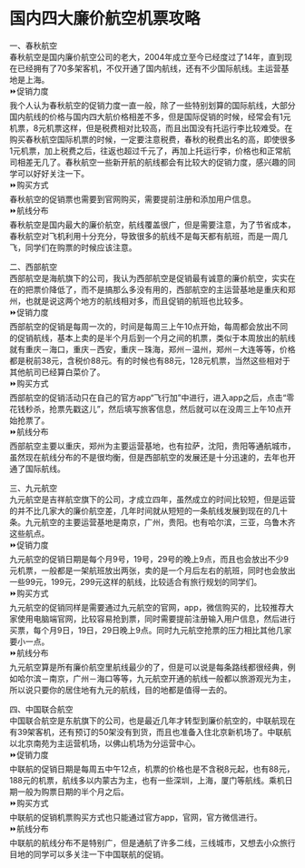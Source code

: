 # 国内四大廉价航空机票攻略

一、春秋航空  
春秋航空是国内廉价航空公司的老大，2004年成立至今已经度过了14年，直到现在已经拥有了70多架客机，不仅开通了国内航线，还有不少国际航线。主运营基地是上海。  
⏩促销力度  
我个人认为春秋航空的促销力度一直一般，除了一些特别划算的国际航线，大部分国内航线的价格与国内四大航价格相差不多，但是国际促销的时候，经常会有1元机票，8元机票这样，但是税费相对比较高，而且出国没有托运行李比较难受。在购买春秋航空国际机票的时候，一定要注意税费，春秋的税费出名的高，即使很多1元机票，加上税费之后，往返也超过千元了，再加上托运行李，价格也和正常航司相差无几了。春秋航空一些新开航的航线都会有比较大的促销力度，感兴趣的同学可以好好关注一下。  
⏩购买方式  
春秋航空的促销票也需要到官网购买，需要提前注册和添加用户信息。  
⏩航线分布  
春秋航空是国内最大的廉价航空，航线覆盖很广，但是需要注意，为了节省成本，春秋航空对飞机利用十分充分，导致很多的航线不是每天都有航班，而是一周几飞，同学们在购票的时候应该注意。  

二、西部航空   
西部航空是海航旗下的公司，我认为西部航空是促销最有诚意的廉价航空，实实在在的把票价降低了，而不是搞那么多没有用的，西部航空的主运营基地是重庆和郑州，也就是说这两个地方的航线相对多，而且促销的航班也比较多。  
⏩促销力度  
西部航空的促销是每周一次的，时间是每周三上午10点开始，每周都会放出不同的促销航线，基本上卖的是半个月后到一个月之间的机票，类似于本周放出的航线就有重庆－海口，重庆－西安，重庆－珠海，郑州－温州，郑州－大连等等，价格都是税前38元，含税价88元。有的时候也有88元，128元机票，当然这些相对于其他航司已经算白菜价了。  
⏩购买方式  
西部航空的促销活动只在自己的官方app“飞行加”中进行，进入app之后，点击“零花钱秒杀，抢票先戳这儿”，然后填写旅客信息，然后就可以在没周三上午10点开始抢票了。  
⏩航线分布  
西部航空主要以重庆，郑州为主要运营基地，也有拉萨，沈阳，贵阳等通航城市，虽然现在航线分布的不是很均衡，但是西部航空的发展还是十分迅速的，去年也开通了国际航线。  

三、九元航空   
九元航空是吉祥航空旗下的公司，才成立四年，虽然成立的时间比较短，但是运营的并不比几家大的廉价航空差，几年时间就从短短的一条航线发展到现在的几十条。九元航空的主要运营基地是南京，广州，贵阳。也有哈尔滨，三亚，乌鲁木齐这些航点。  
⏩促销力度  
九元航空的促销日期是每个月9号，19号，29号的晚上9点，而且也会放出不少9元机票，一般都是一架航班放出两张，卖的是一个月后左右的航班，同时也会放出一些99元，199元，299元这样的航线，比较适合有旅行规划的同学们。  
⏩购买方式  
九元航空的促销同样是需要通过九元航空的官网，app，微信购买的，比较推荐大家使用电脑端官网，比较容易抢到票，同时需要提前注册输入用户信息，然后进行买票，每个月9日，19日，29日晚上9点。同时九元航空抢票的压力相比其他几家要小一点。  
⏩航线分布  
九元航空算是所有廉价航空里航线最少的了，但是可以说是每条路线都很经典，例如哈尔滨－南京，广州－海口等等，九元航空开通的航线一般都以旅游观光为主，所以说只要你的居住地有九元的航线，目的地都是值得一去的。  

四、中国联合航空   
中国联合航空是东航旗下的公司，也是最近几年才转型到廉价航空的，中联航现在有39架客机，还有预订的50架没有到货，而且也准备入住北京新机场了。中联航以北京南苑为主运营机场，以佛山机场为分运营中心。  
⏩促销力度  
中联航的促销日期是每周五中午12点，机票的价格也是不含税8元起，也有88元，188元的机票，航线多以内蒙古为主，也有一些深圳，上海，厦门等航线。乘机日期一般为购票日期的半个月之后。  
⏩购买方式  
中联航的促销机票购买方式也只能通过官方app，官网，官方微信进行。  
⏩航线分布  
中联航的航线分布不是特别广，但是通航了许多二线，三线城市，又想去小众旅行目地的同学可以多关注一下中国联航的促销。  

